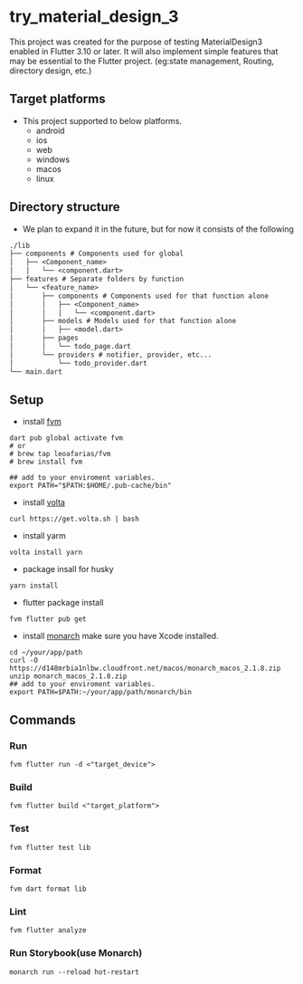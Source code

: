 # try_material_design_3

This project was created for the purpose of testing MaterialDesign3 enabled in Flutter 3.10 or later.
It will also implement simple features that may be essential to the Flutter project. (eg:state management, Routing, directory design, etc.)

## Target platforms

- This project supported to below platforms.
  - android
  - ios
  - web
  - windows
  - macos
  - linux

## Directory structure

- We plan to expand it in the future, but for now it consists of the following

```txt
./lib
├── components # Components used for global
│   ├── <Component_name>
│   │   └── <component.dart>
├── features # Separate folders by function
│   └── <feature_name>
│       ├── components # Components used for that function alone
│       │   ├── <Component_name>
│       │   │   └── <component.dart>
│       ├── models # Models used for that function alone
│       │   ├── <model.dart>
│       ├── pages
│       │   └── todo_page.dart
│       └── providers # notifier, provider, etc...
│           └── todo_provider.dart
└── main.dart
```

## Setup

- install [fvm](https://fvm.app/)

```shell
dart pub global activate fvm
# or
# brew tap leoafarias/fvm
# brew install fvm

## add to your enviroment variables.
export PATH="$PATH:$HOME/.pub-cache/bin"
```

- install [volta](https://volta.sh/)

```shell
curl https://get.volta.sh | bash
```

- install yarm

```shell
volta install yarn
```

- package insall for husky

```shell
yarn install
```

- flutter package install

```shell
fvm flutter pub get
```

- install [monarch](https://monarchapp.io/)
  make sure you have Xcode installed.

```shell
cd ~/your/app/path
curl -O https://d148mrbia1nlbw.cloudfront.net/macos/monarch_macos_2.1.8.zip
unzip monarch_macos_2.1.8.zip
## add to your enviroment variables.
export PATH=$PATH:~/your/app/path/monarch/bin
```

## Commands

### Run

```shell
fvm flutter run -d <"target_device">
```

### Build

```shell
fvm flutter build <"target_platform">
```

### Test

```shell
fvm flutter test lib
```

### Format

```shell
fvm dart format lib
```

### Lint

```shell
fvm flutter analyze
```

### Run Storybook(use Monarch)

```shell
monarch run --reload hot-restart
```
